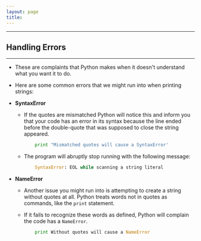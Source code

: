 ```yaml
---
layout: page
title:
---
```

***

## Handling Errors

***

- These are complaints that Python makes when it doesn't understand what you want it to do.

- Here are some common errors that we might run into when printing strings:

- __SyntaxError__

  - If the quotes are mismatched Python will notice this and inform you that your code has an error in its syntax because the line ended before the double-quote that was supposed to close the string appeared.

    ```python
        print "Mismatched quotes will cause a SyntaxError'
    ```

  - The program will abruptly stop running with the following message:

    ```python
        SyntaxError: EOL while scanning a string literal
    ```

- __NameError__

  - Another issue you might run into is attempting to create a string without quotes at all. Python treats words not in quotes as commands, like the `print` statement.

  - If it fails to recognize these words as defined, Python will complain the code has a `NameError`.

    ```python
        print Without quotes will cause a NameError
    ```